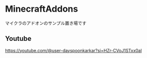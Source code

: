 # MinecraftAddons
マイクラのアドオンのサンプル置き場です
## Youtube
https://youtube.com/@user-dayspoonkarkar?si=HZr-CVoJ1STxx0al
